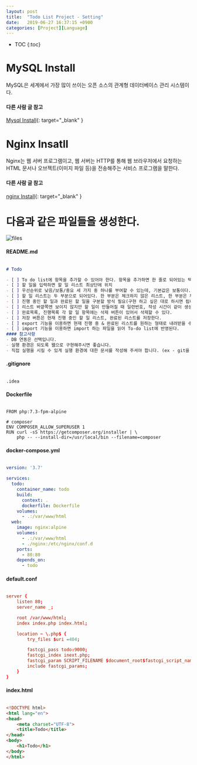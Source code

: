 ```yaml
---
layout: post
title:  "Todo List Project - Setting"
date:   2019-06-27 16:37:15 +0900
categories: [Project][Language]
---
```

* TOC
{:toc}

# MySQL Install

MySQL은 세계에서 가장 많이 쓰이는 오픈 소스의 관계형 데이터베이스 관리 시스템이다.

#### 다른 사람 글 참고

[Mysql Install](https://junho85.pe.kr/1018){: target="_blank" }

# Nginx Insatll

Nginx는 웹 서버 프로그램이고, 웹 서버는 HTTP를 통해 웹 브라우저에서 요청하는 HTML 문서나 오브젝트(이미지 파일 등)을 전송해주는 서비스 프로그램을 말한다.

#### 다른 사람 글 참고

[nginx Install](https://lhb0517.tistory.com/entry/OS-X-%EB%A7%A5-OS-X-%EB%A7%A5%EC%97%90%EC%84%9C-nginx-%EC%9B%B9%EC%84%9C%EB%B2%84-%EC%84%A4%EC%B9%98%ED%95%98%EA%B8%B0){: target="_blank" }

# 다음과 같은 파일들을 생성한다.

![files]({{http://localhost:4000/etc/2019/06/27/todolist1.html}}/assets/file_list.png)

#### README.md

```md

# Todo

- [ ] To do list에 항목을 추가할 수 있어야 한다. 항목을 추가하면 한 줄로 되어있는 텍스트로 항목 내용을 기술한다.
- [ ] 할 일을 입력하면 할 일 리스트 최상단에 위치
- [ ] 우선순위로 낮음/보통/중요 세 가지 중 하나를 부여할 수 있는데, 기본값은 보통이다.
- [ ] 할 일 리스트는 두 부분으로 되어있다. 한 부분은 체크하지 않은 리스트, 한 부분은 체크된 리스트(완료된 목록). 각각 진행 중인 할 일, 완료된 할 일이라 부른다.
- [ ] 진행 중인 할 일과 완료된 할 일을 구분할 방식 필요(구현 하고 싶은 대로 하시면 됩니다).
- [ ] 리스트 바깥쪽엔 보이지 않지만 할 일이 만들어질 때 일련번호, 작성 시간이 같이 생성된다. 나중에 작성한 게 위로, 먼저 생성한 게 아래로 정렬된다.
- [ ] 완료목록, 진행목록 각 할 일 항목에는 삭제 버튼이 있어서 삭제할 수 있다.
- [ ] 저장 버튼은 현재 진행 중인 할 일 리스트, 완료된 리스트를 저장한다.
- [ ] export 기능을 이용하면 현재 진행 중 & 완료된 리스트를 원하는 형태로 내려받을 수 있다 (ex - CSV, excel, JSON 등등).
- [ ] import 기능을 이용하면 import 하는 파일을 읽어 To-do list에 반영된다.
#### 참고사항 
- DB 연동은 선택입니다.
- 실행 환경은 되도록 웹으로 구현해주시면 좋습니다.
- 직접 실행을 시킬 수 있게 실행 환경에 대한 문서를 작성해 주셔야 합니다. (ex - git을 이용하신다면 README.md에 적어주세요)

```

#### .gitignore

```

.idea

```

#### Dockerfile

```

FROM php:7.3-fpm-alpine

# composer
ENV COMPOSER_ALLOW_SUPERUSER 1
RUN curl -sS https://getcomposer.org/installer | \
    php -- --install-dir=/usr/local/bin --filename=composer

```

#### docker-compose.yml

```yml

version: '3.7'

services:
  todo:
    container_name: todo
    build:
      context: .
      dockerfile: Dockerfile
    volumes:
      - .:/var/www/html
  web:
    image: nginx:alpine
    volumes:
      - .:/var/www/html
      - ./nginx:/etc/nginx/conf.d
    ports:
      - 80:80
    depends_on:
      - todo

```

#### default.conf

```conf

server {
    listen 80;
    server_name _;

    root /var/www/html;
    index index.php index.html;

    location ~ \.php$ {
        try_files $uri =404;

        fastcgi_pass todo:9000;
        fastcgi_index inext.php;
        fastcgi_param SCRIPT_FILENAME $document_root$fastcgi_script_name;
        include fastcgi_params;
    }
}

```

#### index.html

```html

<!DOCTYPE html>
<html lang="en">
<head>
    <meta charset="UTF-8">
    <title>Todo</title>
</head>
<body>
    <h1>Todo</h1>
</body>
</html>

```